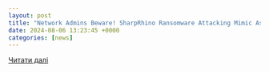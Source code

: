 ```yaml
---
layout: post
title: "Network Admins Beware! SharpRhino Ransomware Attacking Mimic As Angry IP Scanner"
date: 2024-08-06 13:23:45 +0000
categories: [news]
---
```


[Читати далі](https://cybersecuritynews.com/sharprhino-ransomware-alert/)
